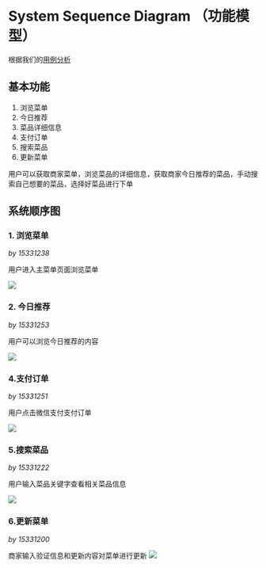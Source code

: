 

# System Sequence Diagram （功能模型）

根据我们的[用例分析](https://rookies-sysu.github.io/Dashboard/06-02-use-cases)

## 基本功能

1. 浏览菜单
2. 今日推荐
3. 菜品详细信息
4. 支付订单
5. 搜索菜品
6. 更新菜单

用户可以获取商家菜单，浏览菜品的详细信息，获取商家今日推荐的菜品，手动搜索自己想要的菜品，选择好菜品进行下单

## 系统顺序图

### 1. 浏览菜单

*by 15331238*

用户进入主菜单页面浏览菜单

![](https://raw.githubusercontent.com/rookies-sysu/Dashboard/master/imgs/ssd/ssd_menu.png)


### 2. 今日推荐

*by 15331253*

用户可以浏览今日推荐的内容

![](https://raw.githubusercontent.com/rookies-sysu/Dashboard/master/imgs/ssd/ssd_today.png)


### 4.支付订单

*by 15331251*

用户点击微信支付支付订单

![](https://raw.githubusercontent.com/rookies-sysu/Dashboard/master/imgs/ssd/ssd_payment.png)

### 5.搜索菜品

*by 15331222*

用户输入菜品关键字查看相关菜品信息

![](https://raw.githubusercontent.com/rookies-sysu/Dashboard/master/imgs/ssd/ssd_search_dish.png)

### 6.更新菜单

*by 15331200*

商家输入验证信息和更新内容对菜单进行更新
![](https://github.com/rookies-sysu/Dashboard/blob/master/imgs/ssd/ssd_update_menu.png)



